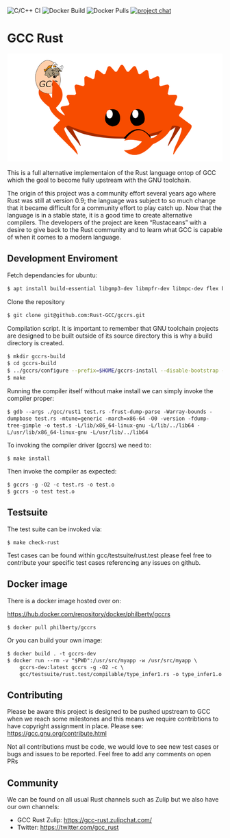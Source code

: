 ![C/C++ CI](https://github.com/philberty/gccrs/workflows/C/C++%20CI/badge.svg)
![Docker Build](https://img.shields.io/docker/cloud/build/philberty/gccrs)
![Docker Pulls](https://img.shields.io/docker/pulls/philberty/gccrs)
[![project chat](https://img.shields.io/badge/zulip-join_chat-brightgreen.svg)](https://gcc-rust.zulipchat.com/)
# GCC Rust
![GCC Rust](logo.png?raw=true "GCC rust Logo")

This is a full alternative implementaion of the Rust language ontop of GCC which the goal
to become fully upstream with the GNU toolchain.

The origin of this project was a community effort several years ago where Rust was still at version 0.9;
the language was subject to so much change that it became difficult for a community effort to play catch up.
Now that the language is in a stable state, it is a good time to create alternative compilers. The developers of
the project are keen “Rustaceans” with a desire to give back to the Rust community and to learn what GCC is capable
of when it comes to a modern language.

## Development Enviroment

Fetch dependancies for ubuntu:

```bash
$ apt install build-essential libgmp3-dev libmpfr-dev libmpc-dev flex bison autogen gcc-multilib dejagnu
```

Clone the repository

```bash
$ git clone git@github.com:Rust-GCC/gccrs.git
```

Compilation script. It is important to remember that GNU toolchain projects are designed to be built outside of its source directory
this is why a build directory is created.

```bash
$ mkdir gccrs-build
$ cd gccrs-build
$ ../gccrs/configure --prefix=$HOME/gccrs-install --disable-bootstrap --enable-multilib --enable-languages=rust
$ make
```

Running the compiler itself without make install we can simply invoke the compiler proper:

```
$ gdb --args ./gcc/rust1 test.rs -frust-dump-parse -Warray-bounds -dumpbase test.rs -mtune=generic -march=x86-64 -O0 -version -fdump-tree-gimple -o test.s -L/lib/x86_64-linux-gnu -L/lib/../lib64 -L/usr/lib/x86_64-linux-gnu -L/usr/lib/../lib64
```

To invoking the compiler driver (gccrs) we need to:

```
$ make install
```

Then invoke the compiler as expected:

```
$ gccrs -g -O2 -c test.rs -o test.o
$ gccrs -o test test.o
```

## Testsuite

The test suite can be invoked via:

```
$ make check-rust
```

Test cases can be found within gcc/testsuite/rust.test please feel free to contribute your specific
test cases referencing any issues on github.

## Docker image

There is a docker image hosted over on: 

https://hub.docker.com/repository/docker/philberty/gccrs

```
$ docker pull philberty/gccrs
```

Or you can build your own image:

```
$ docker build . -t gccrs-dev
$ docker run --rm -v "$PWD":/usr/src/myapp -w /usr/src/myapp \
    gccrs-dev:latest gccrs -g -O2 -c \
    gcc/testsuite/rust.test/compilable/type_infer1.rs -o type_infer1.o
```

## Contributing

Please be aware this project is designed to be pushed upstream to GCC when we reach some milestones and this means we require
contribtions to have copyright assignment in place. Please see: https://gcc.gnu.org/contribute.html

Not all contributions must be code, we would love to see new test cases or bugs and issues to be reported. Feel free to add any comments on open PRs

## Community

We can be found on all usual Rust channels such as Zulip but we also have our own channels:

 * GCC Rust Zulip: https://gcc-rust.zulipchat.com/
 * Twitter: https://twitter.com/gcc_rust
